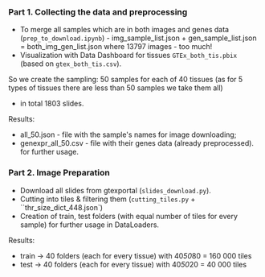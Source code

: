 ### Part 1. Collecting the data and preprocessing

- To merge all samples which are in both images and genes data (`prep_to_download.ipynb`) -
img_sample_list.json + gen_sample_list.json = both_img_gen_list.json 
where 13797 images - too much! 
- Visualization with Data Dashboard for tissues `GTEx_both_tis.pbix` (based on `gtex_both_tis.csv`).

So we create the sampling: 50 samples for each of 40 tissues
(as for 5 types of tissues there are less than 50 samples we take them all)
 - in total 1803 slides.

Results: 
 - all_50.json - file with the sample's names for image downloading;
 - genexpr_all_50.csv - file with their genes data (already preprocessed). 
for further usage.

### Part 2. Image Preparation

- Download all slides from gtexportal (`slides_download.py`).
- Cutting into tiles & filtering them (`cutting_tiles.py` + ``thr_size_dict_448.json`)  
- Creation of train, test folders (with equal number of tiles for every sample) 
	for further usage in DataLoaders.

Results: 
 - train -> 40 folders (each for every tissue) with 40*50*80 = 160 000 tiles
 - test -> 40 folders (each for every tissue) with 40*50*20 = 40 000 tiles

